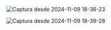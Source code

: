 ![Captura desde 2024-11-09 18-36-23](https://github.com/user-attachments/assets/89595c4a-be29-4cad-8c97-ef813a5d77fe)

![Captura desde 2024-11-09 18-39-28](https://github.com/user-attachments/assets/45b34b76-12c9-4886-9f19-d98c12188c9f)
